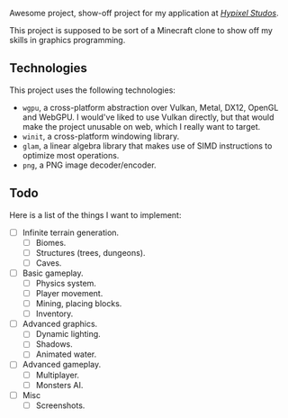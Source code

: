 Awesome project, show-off project for my application at [*Hypixel Studos*][hs].

[hs]: https://hypixelstudios.com/

This project is supposed to be sort of a Minecraft clone to show off my skills in graphics
programming.

## Technologies

This project uses the following technologies:

- `wgpu`, a cross-platform abstraction over Vulkan, Metal, DX12, OpenGL and WebGPU. I would've
  liked to use Vulkan directly, but that would make the project unusable on web, which I really
  want to target.
- `winit`, a cross-platform windowing library.
- `glam`, a linear algebra library that makes use of SIMD instructions to optimize most operations.
- `png`, a PNG image decoder/encoder.

## Todo

Here is a list of the things I want to implement:

- [ ] Infinite terrain generation.
  - [ ] Biomes.
  - [ ] Structures (trees, dungeons).
  - [ ] Caves.
- [ ] Basic gameplay.
  - [ ] Physics system.
  - [ ] Player movement.
  - [ ] Mining, placing blocks.
  - [ ] Inventory.
- [ ] Advanced graphics.
  - [ ] Dynamic lighting.
  - [ ] Shadows.
  - [ ] Animated water.
- [ ] Advanced gameplay.
  - [ ] Multiplayer.
  - [ ] Monsters AI.
- [ ] Misc
  - [ ] Screenshots.
